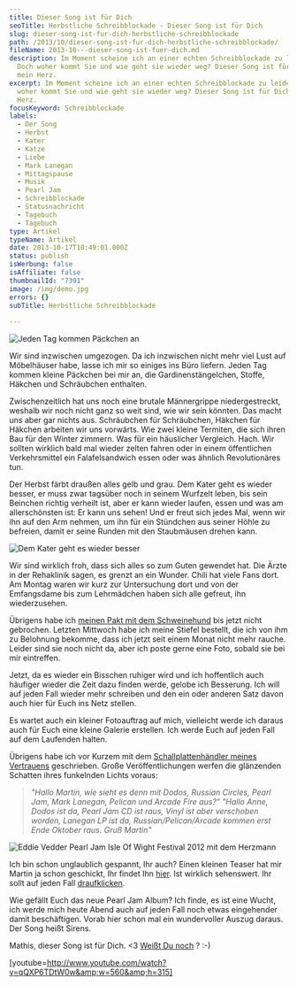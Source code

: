 ```yaml
---
title: Dieser Song ist für Dich
seoTitle: Herbstliche Schreibblockade - Dieser Song ist für Dich
slug: dieser-song-ist-fur-dich-herbstliche-schreibblockade
path: /2013/10/dieser-song-ist-fur-dich-herbstliche-schreibblockade/
fileName: 2013-10---dieser-song-ist-fuer-dich.md
description: Im Moment scheine ich an einer echten Schreibblockade zu leiden.
  Doch woher kommt Sie und wie geht sie wieder weg? Dieser Song ist für Dich,
  mein Herz.
excerpt: Im Moment scheine ich an einer echten Schreibblockade zu leiden. Doch
  woher kommt Sie und wie geht sie wieder weg? Dieser Song ist für Dich, mein
  Herz.
focusKeyword: Schreibblockade
labels:
  - Der Song
  - Herbst
  - Kater
  - Katze
  - Liebe
  - Mark Lanegan
  - Mittagspause
  - Musik
  - Pearl Jam
  - Schreibblockade
  - Statusnachricht
  - Tagebuch
  - Tagebuch
type: Artikel
typeName: Artikel
date: 2013-10-17T10:49:01.000Z
status: publish
isWerbung: false
isAffiliate: false
thumbnailId: "7391"
image: /img/demo.jpg
errors: {}
subTitle: Herbstliche Schreibblockade
  
---
```


![Jeden Tag kommen Päckchen an](http://cardamonchai.files.wordpress.com/2013/10/foto.jpg?w=300 "Jeden Tag kommen Päckchen an")

Wir sind inzwischen umgezogen. Da ich inzwischen nicht mehr viel Lust auf
Möbelhäuser habe, lasse ich mir so einiges ins Büro liefern. Jeden Tag kommen
kleine Päckchen bei mir an, die Gardinenstängelchen, Stoffe, Häkchen und
Schräubchen enthalten.

Zwischenzeitlich hat uns noch eine brutale Männergrippe niedergestreckt, weshalb
wir noch nicht ganz so weit sind, wie wir sein könnten. Das macht uns aber gar
nichts aus. Schräubchen für Schräubchen, Häkchen für Häkchen arbeiten wir uns
vorwärts. Wie zwei kleine Termiten, die sich ihren Bau für den Winter zimmern.
Was für ein häuslicher Vergleich. Hach. Wir sollten wirklich bald mal wieder
zelten fahren oder in einem öffentlichen Verkehrsmittel ein Falafelsandwich
essen oder was ähnlich Revolutionäres tun.

Der Herbst färbt draußen alles gelb und grau. Dem Kater geht es wieder besser,
er muss zwar tagsüber noch in seinem Wurfzelt leben, bis sein Beinchen richtig
verheilt ist, aber er kann wieder laufen, essen und was am allerschönsten ist:
Er kann uns sehen! Und er freut sich jedes Mal, wenn wir ihn auf den Arm nehmen,
um ihn für ein Stündchen aus seiner Höhle zu befreien, damit er seine Runden mit
den Staubmäusen drehen kann.

![Dem Kater geht es wieder besser](http://cardamonchai.files.wordpress.com/2013/10/9817_643714558984010_654150013_n.jpg?w=300 "Dem Kater geht es wieder besser")

Wir sind wirklich froh, dass sich alles so zum Guten gewendet hat. Die Ärzte in
der Rehaklinik sagen, es grenzt an ein Wunder. Chili hat viele Fans dort. Am
Montag waren wir kurz zur Untersuchung dort und von der Emfangsdame bis zum
Lehrmädchen haben sich alle gefreut, ihn wiederzusehen.

Übrigens habe ich
[meinen Pakt mit dem Schweinehund](//2013/09/09/mein-pakt-mit-dem-schweinehund/)
bis jetzt nicht gebrochen. Letzten Mittwoch habe ich meine Stiefel bestellt, die
ich von ihm zu Belohnung bekomme, dass ich jetzt seit einem Monat nicht mehr
rauche. Leider sind sie noch nicht da, aber ich poste gerne eine Foto, sobald
sie bei mir eintreffen.

Jetzt, da es wieder ein Bisschen ruhiger wird und ich hoffentlich auch häufiger
wieder die Zeit dazu finden werde, gelobe ich Besserung. Ich will auf jeden Fall
wieder mehr schreiben und den ein oder anderen Satz davon auch hier für Euch ins
Netz stellen.

Es wartet auch ein kleiner Fotoauftrag auf mich, vielleicht werde ich daraus
auch für Euch eine kleine Galerie erstellen. Ich werde Euch auf jeden Fall auf
dem Laufenden halten.

Übrigens habe ich vor Kurzem mit dem
[Schallplattenhändler meines Vertrauens](http://marleenrecords.wordpress.com/)
geschrieben. Große Veröffentlichungen werfen die glänzenden Schatten ihres
funkelnden Lichts voraus:

> _"Hallo Martin, wie sieht es denn mit Dodos, Russian Circles, Pearl Jam, Mark
> Lanegan, Pelican und Arcade Fire aus?"_ _"Hallo Anne, Dodos ist da, Pearl Jam
> CD ist raus, Vinyl ist aber verschoben worden, Lanegan LP ist da,
> Russian/Pelican/Arcade kommen erst Ende Oktober raus. Gruß Martin"_

![Eddie Vedder Pearl Jam Isle Of Wight Festival 2012 mit dem Herzmann](http://cardamonchai.files.wordpress.com/2013/10/p1000534.jpg?w=300 "Eddie Vedder Pearl Jam Isle Of Wight Festival 2012 mit dem Herzmann")

Ich bin schon unglaublich gespannt, Ihr auch? Einen kleinen Teaser hat mir
Martin ja schon geschickt, Ihr findet Ihn
[hier](http://www.nme.com/news/arcade-fire/73181#2). Ist wirklich sehenswert.
Ihr sollt auf jeden Fall
[draufklicken](http://www.nme.com/news/arcade-fire/73181#2).

Wie gefällt Euch das neue Pearl Jam Album? Ich finde, es ist eine Wucht, ich
werde mich heute Abend auch auf jeden Fall noch etwas eingehender damit
beschäftigen. Vorab hier schon mal ein wundervoller Auszug daraus. Der Song
heißt Sirens.

Mathis, dieser Song ist für Dich. &lt;3
[Weißt Du noch](//2012/07/29/isle-of-wight-festival-2012/) ? :-)

[youtube=http://www.youtube.com/watch?v=qQXP6TDtW0w&amp;w=560&amp;h=315]

  